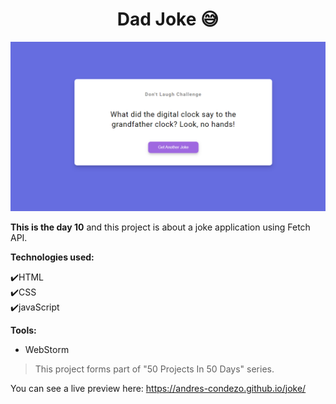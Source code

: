 <h1 align=center>Dad Joke 😅 </h1>

<img src="./img/preview.png">

**This is the day 10** and this project is about a joke application using Fetch API.

**Technologies used:**

✔️HTML
<br>
✔️CSS
<br>
✔️javaScript
<br>

**Tools:**

- WebStorm

> This project forms part of "50 Projects In 50 Days" series.

You can see a live preview here: https://andres-condezo.github.io/joke/
